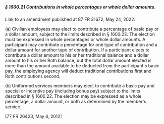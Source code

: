 ##### § 1600.21 Contributions in whole percentages or whole dollar amounts. #####

Link to an amendment published at 87 FR 31672, May 24, 2022.

(a) Civilian employees may elect to contribute a percentage of basic pay or a dollar amount, subject to the limits described in § 1600.22. The election must be expressed in whole percentages or whole dollar amounts. A participant may contribute a percentage for one type of contribution and a dollar amount for another type of contribution. If a participant elects to contribute a dollar amount to his or her traditional balance and a dollar amount to his or her Roth balance, but the total dollar amount elected is more than the amount available to be deducted from the participant's basic pay, the employing agency will deduct traditional contributions first and Roth contributions second.

(b) Uniformed services members may elect to contribute a basic pay and special or incentive pay (including bonus pay) subject to the limits described in § 1600.22. The election may be expressed as a whole percentage, a dollar amount, or both as determined by the member's service.

[77 FR 26423, May 4, 2012]